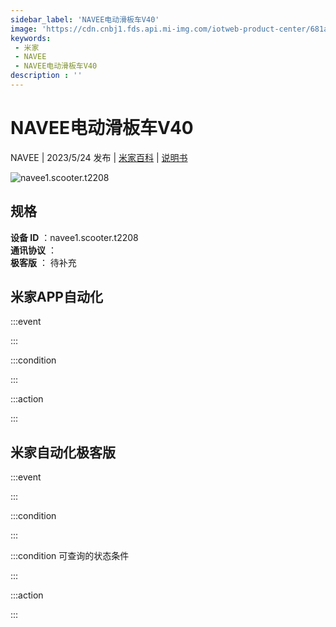 ```yaml
---
sidebar_label: 'NAVEE电动滑板车V40'
image: 'https://cdn.cnbj1.fds.api.mi-img.com/iotweb-product-center/681a06eaeed749bb7300386f43739ad3_1670814037100.png?GalaxyAccessKeyId=AKVGLQWBOVIRQ3XLEW&Expires=9223372036854775807&Signature=ysUD0VOSAjdgeLlfBmEKYAa0zHM='
keywords: 
 - 米家
 - NAVEE
 - NAVEE电动滑板车V40
description : ''
---
```

# NAVEE电动滑板车V40

NAVEE | 2023/5/24 发布 | [米家百科](https://home.mi.com/webapp/content/baike/product/index.html?model=navee1.scooter.t2208) | [说明书](https://home.mi.com/views/introduction.html?model=navee1.scooter.t2208&region=cn)

![navee1.scooter.t2208](https://cdn.cnbj1.fds.api.mi-img.com/iotweb-product-center/681a06eaeed749bb7300386f43739ad3_1670814037100.png?GalaxyAccessKeyId=AKVGLQWBOVIRQ3XLEW&Expires=9223372036854775807&Signature=ysUD0VOSAjdgeLlfBmEKYAa0zHM=)

## 规格  
> 
**设备 ID** ：navee1.scooter.t2208  
**通讯协议** ：  
**极客版**  ： 待补充 


## 米家APP自动化  

:::event  

:::

:::condition  

:::

:::action   

:::

## 米家自动化极客版  

:::event  

:::

:::condition  

:::

:::condition 可查询的状态条件  

:::

:::action  

:::

        
